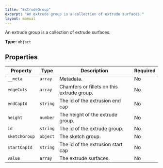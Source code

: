 ```yaml
---
title: "ExtrudeGroup"
excerpt: "An extrude group is a collection of extrude surfaces."
layout: manual
---
```


An extrude group is a collection of extrude surfaces.


**Type:** `object`

## Properties

| Property | Type | Description | Required |
|----------|------|-------------|----------|
| `__meta` | `array` | Metadata. | No |
| `edgeCuts` | `array` | Chamfers or fillets on this extrude group. | No |
| `endCapId` | `string` | The id of the extrusion end cap | No |
| `height` | `number` | The height of the extrude group. | No |
| `id` | `string` | The id of the extrude group. | No |
| `sketchGroup` | `object` | The sketch group. | No |
| `startCapId` | `string` | The id of the extrusion start cap | No |
| `value` | `array` | The extrude surfaces. | No |


